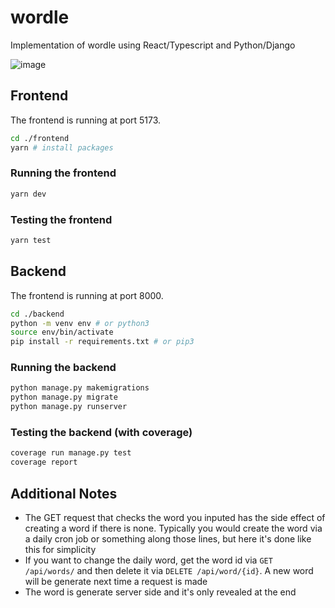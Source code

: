 # wordle
Implementation of wordle using React/Typescript and Python/Django

![image](https://github.com/user-attachments/assets/a750a33f-2269-4e7b-b674-98a2ce370c2f)


## Frontend

The frontend is running at port 5173.

```bash
cd ./frontend
yarn # install packages
```

### Running the frontend
```bash
yarn dev
```

### Testing the frontend
```bash
yarn test
```

## Backend

The frontend is running at port 8000.

```bash
cd ./backend
python -m venv env # or python3
source env/bin/activate
pip install -r requirements.txt # or pip3
```

### Running the backend
```bash
python manage.py makemigrations
python manage.py migrate
python manage.py runserver
```

### Testing the backend (with coverage)
```bash
coverage run manage.py test
coverage report
```

## Additional Notes
- The GET request that checks the word you inputed has the side effect of creating a word if there is none. Typically you would create the word via a daily cron job or something along those lines, but here it's done like this for simplicity
- If you want to change the daily word, get the word id via `GET /api/words/` and then delete it via `DELETE /api/word/{id}`. A new word will be generate next time a request is made
- The word is generate server side and it's only revealed at the end
